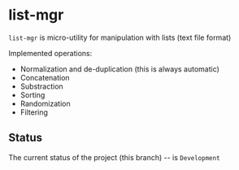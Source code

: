 list-mgr
========

`list-mgr` is micro-utility for manipulation with lists (text file format)

Implemented operations:

*   Normalization and de-duplication (this is always automatic)
*   Concatenation
*   Substraction
*   Sorting
*   Randomization
*   Filtering

Status
------

The current status of the project (this branch) -- is `Development`
